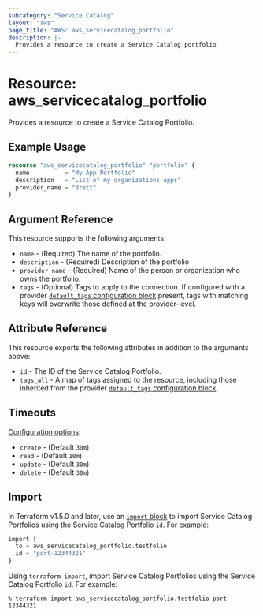 ```yaml
---
subcategory: "Service Catalog"
layout: "aws"
page_title: "AWS: aws_servicecatalog_portfolio"
description: |-
  Provides a resource to create a Service Catalog portfolio
---
```


# Resource: aws_servicecatalog_portfolio

Provides a resource to create a Service Catalog Portfolio.

## Example Usage

```terraform
resource "aws_servicecatalog_portfolio" "portfolio" {
  name          = "My App Portfolio"
  description   = "List of my organizations apps"
  provider_name = "Brett"
}
```

## Argument Reference

This resource supports the following arguments:

* `name` - (Required) The name of the portfolio.
* `description` - (Required) Description of the portfolio
* `provider_name` - (Required) Name of the person or organization who owns the portfolio.
* `tags` - (Optional) Tags to apply to the connection. If configured with a provider [`default_tags` configuration block](https://registry.terraform.io/providers/hashicorp/aws/latest/docs#default_tags-configuration-block) present, tags with matching keys will overwrite those defined at the provider-level.

## Attribute Reference

This resource exports the following attributes in addition to the arguments above:

* `id` - The ID of the Service Catalog Portfolio.
* `tags_all` - A map of tags assigned to the resource, including those inherited from the provider [`default_tags` configuration block](https://registry.terraform.io/providers/hashicorp/aws/latest/docs#default_tags-configuration-block).

## Timeouts

[Configuration options](https://developer.hashicorp.com/terraform/language/resources/syntax#operation-timeouts):

- `create` - (Default `30m`)
- `read` - (Default `10m`)
- `update` - (Default `30m`)
- `delete` - (Default `30m`)

## Import

In Terraform v1.5.0 and later, use an [`import` block](https://developer.hashicorp.com/terraform/language/import) to import Service Catalog Portfolios using the Service Catalog Portfolio `id`. For example:

```terraform
import {
  to = aws_servicecatalog_portfolio.testfolio
  id = "port-12344321"
}
```

Using `terraform import`, import Service Catalog Portfolios using the Service Catalog Portfolio `id`. For example:

```console
% terraform import aws_servicecatalog_portfolio.testfolio port-12344321
```
